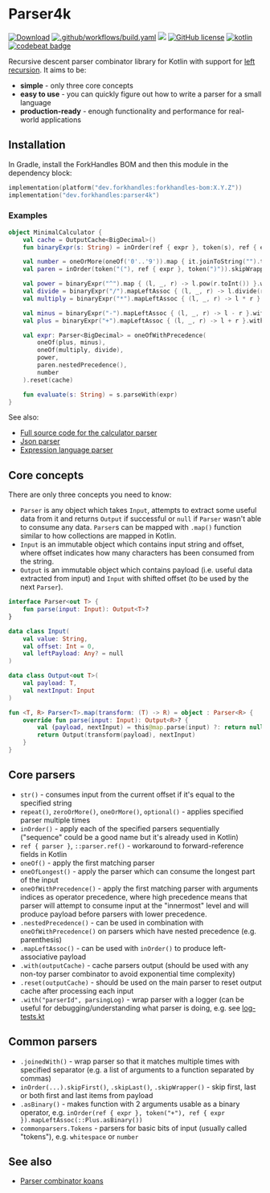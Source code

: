 # Parser4k

<a href="https://mvnrepository.com/artifact/dev.forkhandles"><img alt="Download" src="https://img.shields.io/maven-central/v/dev.forkhandles/forkhandles-bom"></a>
[![.github/workflows/build.yaml](https://github.com/fork-handles/forkhandles/actions/workflows/build.yaml/badge.svg)](https://github.com/fork-handles/forkhandles/actions/workflows/build.yaml)
<a href="https://codecov.io/gh/fork-handles/forkhandles"><img src="https://codecov.io/gh/fork-handles/forkhandles/branch/trunk/graph/badge.svg"/></a>
<a href="http//www.apache.org/licenses/LICENSE-2.0"><img alt="GitHub license" src="https://img.shields.io/badge/license-Apache%20License%202.0-blue.svg?style=flat"></a>
<a href="http://kotlinlang.org"><img alt="kotlin" src="https://img.shields.io/badge/kotlin-1.6-blue.svg"></a>
<a href="https://codebeat.co/projects/github-com-fork-handles-forkhandles-trunk"><img alt="codebeat badge" src="https://codebeat.co/badges/5b369ed4-af27-46f4-ad9c-a307d900617e"></a>

Recursive descent parser combinator library for Kotlin with support for [left recursion](https://en.wikipedia.org/wiki/Left_recursion).
It aims to be:
- **simple** - only three core concepts
- **easy to use** - you can quickly figure out how to write a parser for a small language
- **production-ready** - enough functionality and performance for real-world applications

## Installation
In Gradle, install the ForkHandles BOM and then this module in the dependency block:
```kotlin
implementation(platform("dev.forkhandles:forkhandles-bom:X.Y.Z"))
implementation("dev.forkhandles:parser4k")
```
 
### Examples
```kotlin
object MinimalCalculator {
    val cache = OutputCache<BigDecimal>()
    fun binaryExpr(s: String) = inOrder(ref { expr }, token(s), ref { expr })

    val number = oneOrMore(oneOf('0'..'9')).map { it.joinToString("").toBigDecimal() }.with(cache)
    val paren = inOrder(token("("), ref { expr }, token(")")).skipWrapper().with(cache)

    val power = binaryExpr("^").map { (l, _, r) -> l.pow(r.toInt()) }.with(cache)
    val divide = binaryExpr("/").mapLeftAssoc { (l, _, r) -> l.divide(r) }.with(cache)
    val multiply = binaryExpr("*").mapLeftAssoc { (l, _, r) -> l * r }.with(cache)

    val minus = binaryExpr("-").mapLeftAssoc { (l, _, r) -> l - r }.with(cache)
    val plus = binaryExpr("+").mapLeftAssoc { (l, _, r) -> l + r }.with(cache)

    val expr: Parser<BigDecimal> = oneOfWithPrecedence(
        oneOf(plus, minus),
        oneOf(multiply, divide),
        power,
        paren.nestedPrecedence(),
        number
    ).reset(cache)

    fun evaluate(s: String) = s.parseWith(expr)
}
```
See also:
 - [Full source code for the calculator parser](src/test/kotlin/parser4k/examples/calculator.kt)
 - [Json parser](src/test/kotlin/parser4k/examples/json/json-parser.kt)
 - [Expression language parser](src/test/kotlin/parser4k/examples/expression-lang.kt)


## Core concepts
There are only three concepts you need to know:
 - `Parser` is any object which takes `Input`, attempts to extract some useful data from it and 
   returns `Output` if successful or `null` if `Parser` wasn't able to consume any data.
   `Parser`s can be mapped with `.map()` function similar to how collections are mapped in Kotlin.
 - `Input` is an immutable object which contains input string and offset, where offset indicates how many characters has been consumed from the string.
 - `Output` is an immutable object which contains payload (i.e. useful data extracted from input) and `Input` with shifted offset (to be used by the next `Parser`).
 
```kotlin
interface Parser<out T> {
    fun parse(input: Input): Output<T>?
}

data class Input(
    val value: String,
    val offset: Int = 0,
    val leftPayload: Any? = null
)

data class Output<out T>(
    val payload: T,
    val nextInput: Input
)

fun <T, R> Parser<T>.map(transform: (T) -> R) = object : Parser<R> {
    override fun parse(input: Input): Output<R>? {
        val (payload, nextInput) = this@map.parse(input) ?: return null
        return Output(transform(payload), nextInput)
    }
}
```

## Core parsers
 - `str()` - consumes input from the current offset if it's equal to the specified string
 - `repeat()`, `zeroOrMore()`, `oneOrMore()`, `optional()` - applies specified parser multiple times
 - `inOrder()` - apply each of the specified parsers sequentially ("sequence" could be a good name but it's already used in Kotlin)
 - `ref { parser }`, `::parser.ref()` - workaround to forward-reference fields in Kotlin
 - `oneOf()` - apply the first matching parser
 - `oneOfLongest()` - apply the parser which can consume the longest part of the input
 - `oneOfWithPrecedence()` - apply the first matching parser with arguments indices as operator precedence, 
   where high precedence means that parser will attempt to consume input at the "innermost" level and will produce payload before parsers with lower precedence.
 - `.nestedPrecedence()` - can be used in combination with `oneOfWithPrecedence()` on parsers which have nested precedence (e.g. parenthesis)
 - `.mapLeftAssoc()` - can be used with `inOrder()` to produce left-associative payload
 - `.with(outputCache)` - cache parsers output (should be used with any non-toy parser combinator to avoid exponential time complexity)
 - `.reset(outputCache)` - should be used on the main parser to reset output cache after processing each input
 - `.with("parserId", parsingLog)` - wrap parser with a logger (can be useful for debugging/understanding what parser is doing, e.g. see [log-tests.kt](src/test/kotlin/parser4k/log-tests.kt) 


## Common parsers
 - `.joinedWith()` - wrap parser so that it matches multiple times with specified separator (e.g. a list of arguments to a function separated by commas)
 - `inOrder(...).skipFirst()`, `.skipLast()`, `.skipWrapper()` - skip first, last or both first and last items from payload
 - `.asBinary()` - makes function with 2 arguments usable as a binary operator, 
   e.g. `inOrder(ref { expr }, token("+"), ref { expr }).mapLeftAssoc(::Plus.asBinary())`
 - `commonparsers.Tokens` - parsers for basic bits of input (usually called "tokens"), e.g. `whitespace` or `number`


## See also
 - [Parser combinator koans](https://github.com/dkandalov/parser-combinator-koans)
